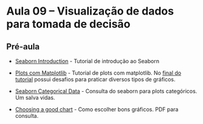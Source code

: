 # Aula 09 – Visualização de dados para tomada de decisão

## Pré-aula


 - [Seaborn Introduction](https://seaborn.pydata.org/introduction.html) - Tutorial de introdução ao Seaborn

 - [Plots com Matplotlib](http://www.scipy-lectures.org/intro/matplotlib/matplotlib.html) - Tutorial de plots com matplotlib. No [final do tutorial](http://www.scipy-lectures.org/intro/matplotlib/matplotlib.html#other-types-of-plots-examples-and-exercises) possui desafios para praticar diversos tipos de gráficos.

 - [Seaborn Categorical Data](https://seaborn.pydata.org/tutorial/categorical.html) - Consulta do seaborn para plots categóricos. Um salva vidas.

 - [Choosing a good chart](http://extremepresentation.typepad.com/blog/2006/09/choosing_a_good.html) - Como escolher bons gráficos. PDF para consulta.
